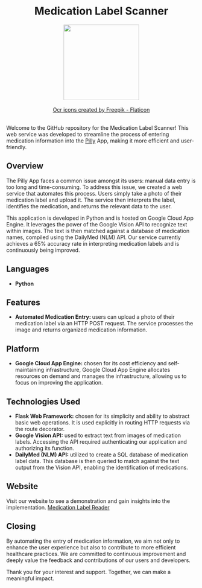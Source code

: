 <h1 align = "center" >Medication Label Scanner</h1>
<div align = "center" ><img height = "200px" src = "https://github.com/abGit9/Med_Label_Reader/assets/50727486/649ee9ab-6286-4600-9a4d-8ca57e9c7ea5"></img></div>
<br>
<div align = "center"><a href="https://www.flaticon.com/free-icons/ocr" title="ocr icons">Ocr icons created by Freepik - Flaticon</a></div>
<br>

<p>Welcome to the GitHub repository for the Medication Label Scanner! This web service was developed to streamline the process of entering medication information into the <a href="https://github.com/abGit9/Pilly_Intro">Pilly</a> App, making it more efficient and user-friendly.</p>


<h2>Overview</h2>
<p>The Pilly App faces a common issue amongst its users: manual data entry is too long and time-consuming. To address this issue, we created a web service that automates this process. Users simply take a photo of their medication label and upload it. The service then interprets the label, identifies the medication, and returns the relevant data to the user.</p>
<p>This application is developed in Python and is hosted on Google Cloud App Engine. It leverages the power of the Google Vision API to recognize text within images. The text is then matched against a database of medication names, compiled using the DailyMed (NLM) API. Our service currently achieves a 65% accuracy rate in interpreting medication labels and is continuously being improved.</p>

<h2>Languages</h2>
<ul>
    <li><b>Python</b></li>    
</ul>
<h2>Features</h2>
<ul>
    <li><b>Automated Medication Entry: </b>users can upload a photo of their medication label via an HTTP POST request. The service processes the image and returns organized medication information.</li>    
</ul>

<h2>Platform</h2>
<ul>
    <li><b>Google Cloud App Engine: </b>chosen for its cost efficiency and self-maintaining infrastructure, Google Cloud App Engine allocates resources on demand and manages the infrastructure, allowing us to focus on improving the application.</li>    
</ul>

<h2>Technologies Used</h2>
<ul>
    <li><b>Flask Web Framework:</b> chosen for its simplicity and ability to abstract basic web operations. It is used explicitly in routing HTTP requests via the route decorator.</li>    
   <li><b>Google Vision API:</b> used to extract text from images of medication labels. Accessing the API required authenticating our application and authorizing its function.</li>   
   <li><b>DailyMed (NLM) API:</b> utilized to create a SQL database of medication label data. This database is then queried to match against the text output from the Vision API, enabling the identification of medications.</li>   
</ul>
<h2>Website</h2>
<p>Visit our website to see a demonstration and gain insights into the implementation.
<a href="https://abhat.io/app/software/cloud/cloud.html">Medication Label Reader</a>
</p>
<h2>Closing</h2>
<p>By automating the entry of medication information, we aim not only to enhance the user experience but also to contribute to more efficient healthcare practices. We are committed to continuous improvement and deeply value the feedback and contributions of our users and developers.</p>
<p>Thank you for your interest and support. Together, we can make a meaningful impact.</p>


